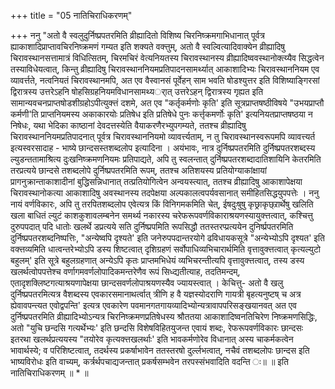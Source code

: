 +++
title = "05 नातिचिराधिकरणम्"

+++
ननु "अतो वै स्वलुदुर्निष्प्रपतरमिति व्रीह्यादितो विशिष्य चिरनिष्क्रमगाभिधानात् पूर्वत्र ह्याकाशादिप्राप्तावचिरनिष्क्रमणं गम्यत इति शक्यते वक्त्तुम्, अतो वै स्वल्वित्यादिवाक्येन व्रीह्यादिषु चिरावस्थानसत्तामात्रं विधित्सितम्, चिरमचिरं वेत्यनियतस्य चिरावस्थानस्य व्रीह्यादिष्ववस्थानोक्त्य्यैव सिद्धत्वेन तस्याविधेयत्वात्, किन्तु व्रीह्यादिषु चिरावस्थाननियमप्रतिपादनसामर्थ्यात् आकाशादिभ्यः चिरावस्थाननियम एव व्यावर्त्तते, नत्वनियतं चिरावस्थानमपि, अत एव वैस्वानसं पूर्वेहन् साम भवति षोडश्युत्तर इति विशिष्याङ्गिरसां द्विरात्रस्य उत्तरेऽहनि षोहसिग्रहनियमविधानसामथ्यर्ात् उत्तरेऽहन् द्विरात्रस्य गृह्यत इति सामान्यवचनप्राप्तषोडशीग्रहोऽपीत्युक्त्तं दशमे, अत एव "कर्तृकर्मणोः कृति' इति सूत्रप्राप्तषष्ठीविषये "उभयप्राप्तौ कर्मणी'ति प्राप्तनियमस्य अकाकारयोः प्रतिषेध इति प्रतिषेधे पुनः कर्त्तृकमर्णोः कृति' इत्यनियतप्राप्तषष्ठया न निषेधः, यथा भेदिका काष्ठानां देवदत्तस्येति वैयाकरणैरभ्युपगम्यते, ततश्च व्रीह्यादिषु चिरावस्थाननियमप्रतिपादनात् पूर्वत्र चिरावस्थाननियमो व्यावर्त्त्यताम्, न तु चिरावस्थानस्वरूपमपि व्यावत्त्यर्त इत्यस्वरसादाह - भाष्ये छान्दसस्तशब्दलोप इत्यादिना । अयंभावः, नात्र दुर्निष्प्रपतरमिति दुर्निष्प्रपतरशब्दस्य ल्युडन्ततामाश्रित्य दुःखनिष्क्रमणनियमः प्रतिपाद्यते, अपि तु स्वलन्तात् दुर्निष्प्रपतरशब्दादातिशायिनि केतरमिति तरप्रत्यये छान्दसे तशब्दलोपे दुर्निष्प्रपतरमिति रूपम्, ततश्च अतिशयस्य प्रतियोग्याकांक्षायां प्रागनुक्रान्ताकाशादीनां बुद्धिसन्निधानात् तत्प्रतियोगित्वेन अन्वयस्त्यात्, ततश्च व्रीह्यादिषु आकाशापेक्षया चिरावस्थानोकत्या आकाशादिषु अवस्थानस्य तदपेक्षया अल्पकालत्वपर्यवसानात् समीहितसिद्धयुपपत्तेः । ननु नायं वर्णविकारः, अपि तु तरपितशब्दलोप एवेत्यत्र किं विनिगमकमिति चेत्, ईषदुःषुषु कृछ्राकृछ्र्रार्थेषु खलिति खला बाधितं ल्युटं काशकुशावलम्बनेन समर्थ्य नकारस्य चरेफरूपवर्णविकाराश्रयणस्यायुक्त्तत्वात्, कश्चित्तु दुरुपपदात् पदि धातोः खलर्थे डप्रत्यये सति दुर्निष्प्रपमिति रूपसिद्धौ ततस्तरप्प्रत्ययेन दुनिर्ष्प्रपतरमिति दुर्निष्प्रपतरशब्दनिष्पत्तिः, "अन्येष्वपि दृश्यते' इति जनेरुपपदान्तरयोगे ढविधायकसूत्रे "अन्येभ्योऽपि दृश्यत' इति वक्त्तव्यमिति धात्वन्तरेभ्योऽपि डस्य शिष्टत्वात् दृशिग्रहणं सर्वोपाधिव्यभिचारार्थमिति वृत्तावुक्त्तत्वात् कृत्यल्युटो बहुलम्' इति सूत्रे बहुलग्रहणात् अन्येऽपि कृतः प्राप्तमभिधेयं व्यभिचरन्तीत्यपि वृत्तावुक्त्तत्वात्, तस्य डस्य खलर्थत्वोपपत्तेश्च वर्णागमवर्णलोपादिकमन्तरेणैव रूपं सिध्द्यतीत्याह, तदतिमन्दम्, एतादृशक्लिष्टगत्याश्रयणापेक्षया छान्दसवर्णलोपाश्रयणस्यैव ज्यायस्त्वात् । केचित्तु- अतो वै खलु दुर्निष्प्रपतरमित्यत्र वैशब्दस्य एवकारसमानाथर्त्वात् त्रीणि ह वै यज्ञस्योदराणि गायत्री बृहत्यनुष्टष् च अत्र ह्येवावपन्त्यत एवोद्वपन्ति' इत्यत्र एवकारेण पवमानगतगायव्यादिभ्योन्यत्रावापपरिसङ्खयानवत् अत एव दुर्निष्प्रपतरमिति व्रीह्यादिभ्योऽन्यत्र चिरनिष्क्रमणप्रतिषेधस्य श्रौततया आकाशादिष्वनतिचिरेण निष्क्रमणसिद्धिः, अतो "युचि छन्दसि गत्यर्थेभ्यः' इति छन्दसि विशेषविहितयुजन्त एवायं शब्दः, रेफरूपवर्णविकारः छान्दसः इतरथा खलर्थप्रत्ययस्य "तयोरेव कृत्यक्त्तखलर्थाः' इति भावकर्मणोरेव विधानात् अस्य चाकर्मकत्वेन भावार्थस्ये; व परिशिष्टत्वात्, तदर्थस्य प्रकर्षाभावेन ततस्तरषो दुर्ल्लभत्वात्, नचैवं तशब्दलोपः छान्दस इति भाष्यविरोधः इति वाच्यम्, कर्त्रर्थपचाद्यजन्तात् प्रकर्षसम्भवेन तरपस्संभवादिति वदन्ति ः॥ ॥ इति नातिचिराधिकरणम् ॥ * ॥